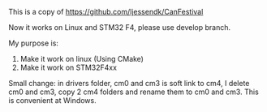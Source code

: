 This is a copy of https://github.com/ljessendk/CanFestival 

Now it works on Linux and STM32 F4, please use develop branch.

My purpose is:
 1. Make it work on linux (Using CMake)
 2. Make it work on STM32F4xx

Small change: in drivers folder, cm0 and cm3 is soft link to cm4, I delete cm0 and cm3, copy 2 cm4 folders and rename them to cm0 and cm3. This is convenient at Windows.




